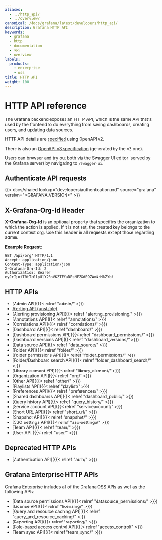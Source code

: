 ```yaml
---
aliases:
  - ../http_api/
  - ../overview/
canonical: /docs/grafana/latest/developers/http_api/
description: Grafana HTTP API
keywords:
  - grafana
  - http
  - documentation
  - api
  - overview
labels:
  products:
    - enterprise
    - oss
title: HTTP API
weight: 100
---
```


# HTTP API reference

The Grafana backend exposes an HTTP API, which is the same API that's used by the frontend to do everything from saving
dashboards, creating users, and updating data sources.

HTTP API details are [specified](https://editor.swagger.io/?url=https://raw.githubusercontent.com/grafana/grafana/main/public/api-merged.json) using OpenAPI v2.

There is also an [OpenAPI v3 specification](https://editor.swagger.io/?url=https://raw.githubusercontent.com/grafana/grafana/main/public/openapi3.json) (generated by the v2 one).

Users can browser and try out both via the Swagger UI editor (served by the Grafana server) by navigating to `/swagger-ui`.

## Authenticate API requests

{{< docs/shared lookup="developers/authentication.md" source="grafana" version="<GRAFANA_VERSION>" >}}

## X-Grafana-Org-Id Header

**X-Grafana-Org-Id** is an optional property that specifies the organization to which the action is applied. If it is not set, the created key belongs to the current context org. Use this header in all requests except those regarding admin.

**Example Request**:

```http
GET /api/org/ HTTP/1.1
Accept: application/json
Content-Type: application/json
X-Grafana-Org-Id: 2
Authorization: Bearer eyJrIjoiT0tTcG1pUlY2RnVKZTFVaDFsNFZXdE9ZWmNrMkZYbk
```

## HTTP APIs

- [Admin API]({{< relref "admin/" >}})
- [Alerting API (unstable)](https://editor.swagger.io/?url=https://raw.githubusercontent.com/grafana/grafana/main/pkg/services/ngalert/api/tooling/post.json)
- [Alerting provisioning API]({{< relref "alerting_provisioning/" >}})
- [Annotations API]({{< relref "annotations/" >}})
- [Correlations API]({{< relref "correlations/" >}})
- [Dashboard API]({{< relref "dashboard/" >}})
- [Dashboard permissions API]({{< relref "dashboard_permissions/" >}})
- [Dashboard versions API]({{< relref "dashboard_versions/" >}})
- [Data source API]({{< relref "data_source/" >}})
- [Folder API]({{< relref "folder/" >}})
- [Folder permissions API]({{< relref "folder_permissions/" >}})
- [Folder/Dashboard search API]({{< relref "folder_dashboard_search/" >}})
- [Library element API]({{< relref "library_element/" >}})
- [Organization API]({{< relref "org/" >}})
- [Other API]({{< relref "other/" >}})
- [Playlists API]({{< relref "playlist/" >}})
- [Preferences API]({{< relref "preferences/" >}})
- [Shared dashboards API]({{< relref "dashboard_public/" >}})
- [Query history API]({{< relref "query_history/" >}})
- [Service account API]({{< relref "serviceaccount/" >}})
- [Short URL API]({{< relref "short_url/" >}})
- [Snapshot API]({{< relref "snapshot/" >}})
- [SSO settings API]({{< relref "sso-settings/" >}})
- [Team API]({{< relref "team/" >}})
- [User API]({{< relref "user/" >}})

## Deprecated HTTP APIs

- [Authentication API]({{< relref "auth/" >}})

## Grafana Enterprise HTTP APIs

Grafana Enterprise includes all of the Grafana OSS APIs as well as the following APIs:

- [Data source permissions API]({{< relref "datasource_permissions/" >}})
- [License API]({{< relref "licensing/" >}})
- [Query and resource caching API]({{< relref "query_and_resource_caching/" >}})
- [Reporting API]({{< relref "reporting/" >}})
- [Role-based access control API]({{< relref "access_control/" >}})
- [Team sync API]({{< relref "team_sync/" >}})
